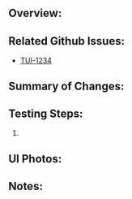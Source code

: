 ## Overview:

## Related Github Issues:

- [TUI-1234](https://github.com/tapis-project/tapis-ui/issues/1234)

## Summary of Changes:

## Testing Steps:

1.

## UI Photos:

## Notes:
